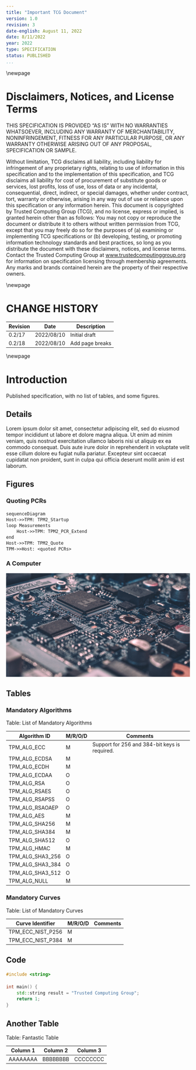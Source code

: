 ```yaml
---
title: "Important TCG Document"
version: 1.0
revision: 3
date-english: August 11, 2022
date: 8/11/2022
year: 2022
type: SPECIFICATION
status: PUBLISHED
...
```


\newpage

# Disclaimers, Notices, and License Terms

THIS SPECIFICATION IS PROVIDED “AS IS” WITH NO WARRANTIES WHATSOEVER, INCLUDING
ANY WARRANTY OF MERCHANTABILITY, NONINFRINGEMENT, FITNESS FOR ANY PARTICULAR
PURPOSE, OR ANY WARRANTY OTHERWISE ARISING OUT OF ANY PROPOSAL, SPECIFICATION OR
SAMPLE.

Without limitation, TCG disclaims all liability, including liability for
infringement of any proprietary rights, relating to use of information in this
specification and to the implementation of this specification, and TCG disclaims
all liability for cost of procurement of substitute goods or services, lost
profits, loss of use, loss of data or any incidental, consequential, direct,
indirect, or special damages, whether under contract, tort, warranty or
otherwise, arising in any way out of use or reliance upon this specification or
any information herein. This document is copyrighted by Trusted Computing Group
(TCG), and no license, express or implied, is granted herein other than as
follows: You may not copy or reproduce the document or distribute it to others
without written permission from TCG, except that you may freely do so for the
purposes of (a) examining or implementing TCG specifications or (b) developing,
testing, or promoting information technology standards and best practices, so long
as you distribute the document with these disclaimers, notices, and license terms.
Contact the Trusted Computing Group at www.trustedcomputinggroup.org for
information on specification licensing through membership agreements. Any marks
and brands contained herein are the property of their respective owners.

\newpage

# CHANGE HISTORY

| Revision | Date       | Description     |
| -------- | ---------- | --------------- |
| 0.2/17   | 2022/08/10 | Initial draft   |
| 0.2/18   | 2022/08/10 | Add page breaks |

\newpage

# Introduction

Published specification, with no list of tables, and some figures.

## Details

Lorem ipsum dolor sit amet, consectetur adipiscing elit, sed do eiusmod tempor
incididunt ut labore et dolore magna aliqua. Ut enim ad minim veniam, quis
nostrud exercitation ullamco laboris nisi ut aliquip ex ea commodo consequat.
Duis aute irure dolor in reprehenderit in voluptate velit esse cillum dolore eu
fugiat nulla pariatur. Excepteur sint occaecat cupidatat non proident, sunt in
culpa qui officia deserunt mollit anim id est laborum.

## Figures

### Quoting PCRs

```mermaid
sequenceDiagram
Host->>TPM: TPM2_Startup
loop Measurements
    Host->>TPM: TPM2_PCR_Extend
end
Host->>TPM: TPM2_Quote
TPM->>Host: <quoted PCRs>
```

### A Computer

![Computer](computer.jpg)

## Tables

### Mandatory Algorithms

Table: List of Mandatory Algorithms

| Algorithm ID     | M/R/O/D | Comments                                      |
| ---------------- | ------- | --------------------------------------------- |
| TPM_ALG_ECC      | M       | Support for 256 and 384-bit keys is required. |
| TPM_ALG_ECDSA    | M       |
| TPM_ALG_ECDH     | M       |
| TPM_ALG_ECDAA    | O       |
| TPM_ALG_RSA      | O       |
| TPM_ALG_RSAES    | O       |
| TPM_ALG_RSAPSS   | O       |
| TPM_ALG_RSAOAEP  | O       |
| TPM_ALG_AES      | M       |
| TPM_ALG_SHA256   | M       |
| TPM_ALG_SHA384   | M       |
| TPM_ALG_SHA512   | O       |
| TPM_ALG_HMAC     | M       |
| TPM_ALG_SHA3_256 | O       |
| TPM_ALG_SHA3_384 | O       |
| TPM_ALG_SHA3_512 | O       |
| TPM_ALG_NULL     | M       |

### Mandatory Curves

Table: List of Mandatory Curves

| Curve Identifier  | M/R/O/D | Comments |
| ----------------- | ------- | -------- |
| TPM_ECC_NIST_P256 | M       |
| TPM_ECC_NIST_P384 | M       |

## Code

```c++
#include <string>

int main() {
    std::string result = "Trusted Computing Group";
    return 1;
}
```

## Another Table

Table: Fantastic Table

| Column 1 | Column 2 | Column 3 |
| -------- | -------- | -------- |
| AAAAAAAA | BBBBBBBB | CCCCCCCC |
